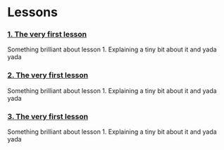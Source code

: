 # Lessons

### [1. The very first lesson](Lessons/Lesson-1/)
Something brilliant about lesson 1. Explaining a tiny bit about it and yada yada

### [2. The very first lesson](Lessons/Lesson-2/)
Something brilliant about lesson 1. Explaining a tiny bit about it and yada yada 

### [3. The very first lesson](/Lessons/Lesson-3/)
Something brilliant about lesson 1. Explaining a tiny bit about it and yada yada